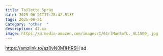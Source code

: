 ```yaml
---
title: Toilette Spray
date: 2025-06-21T11:28:42.513Z
tags: 2025-06-21
Category: "other  "
description: 47.xx
image: https://m.media-amazon.com/images/I/61rlManEmfL._SL1500_.jpg
---
```

https://amzlink.to/az0vN0M1HtRSH  ad